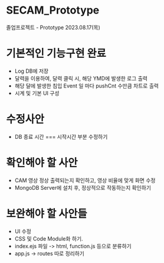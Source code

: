 # SECAM_Prototype
졸업프로젝트 - Prototype
2023.08.17(목)
# 기본적인 기능구현 완료
- Log DB에 저장
- 달력을 이용하여, 달력 클릭 시, 해당 YMD에 발생한 로그 출력
- 해당 달에 발생한 침입 Event 일 마다 pushCnt 수만큼 차트로 출력
- 시계 및 기본 UI 구성

# 수정사안
- DB 종료 시간 === 시작시간 부분 수정하기

# 확인해야 할 사안
- CAM 영상 정상 출력되는지 확인하고, 영상 비율에 맞게 화면 수정
- MongoDB Server에 설치 후, 정상적으로 작동하는지 확인하기

# 보완해야 할 사안들
- UI 수정
- CSS 및 Code Module화 하기.
- index.ejs 파일 -> html, function.js 등으로 분류하기
- app.js -> routes 따로 정리하기
